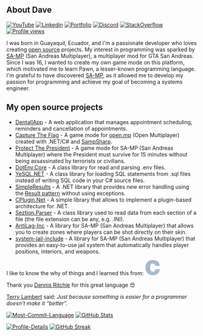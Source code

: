 ## About Dave
[![YouTube](https://img.shields.io/badge/-YOUTUBE-ff0000?style=for-the-badge&logo=youtube&logoColor=white)](https://www.youtube.com/@DaveRoman-mc4nn)
[![Linkedin](https://img.shields.io/badge/-LINKEDIN-0077B5?style=for-the-badge&logo=linkedin&logoColor=white)](https://www.linkedin.com/in/dave-roman)
[![Portfolio](https://img.shields.io/badge/Portfolio-%23000000.svg?style=for-the-badge&logo=firefox&logoColor=#FF7139)](https://DevD4v3.github.io)
[![Discord](https://img.shields.io/badge/Discord-%235865F2.svg?style=for-the-badge&logo=discord&logoColor=white)](https://discordapp.com/users/362294127322464257)
[![StackOverflow](https://img.shields.io/badge/stack%20overflow-FE7A16?logo=stack-overflow&logoColor=white&style=for-the-badge)](https://es.stackoverflow.com/users/105299/mrdave)
[![Profile views](https://komarev.com/ghpvc/?username=DevD4v3&color=green&style=for-the-badge)](https://github.com/antonkomarev/github-profile-views-counter)

I was born in Guayaquil, Ecuador, and I'm a passionate developer who loves creating [open source](https://opensource.org/definition-annotated) projects. My interest in programming was sparked by [SA-MP](https://www.sa-mp.mp) (San Andreas Multiplayer), a multiplayer mod for GTA San Andreas. Since I was 16, I wanted to create my own game mode on this platform, which motivated me to learn Pawn, a lesser-known programming language. I'm grateful to have discovered [SA-MP](https://www.sa-mp.mp), as it allowed me to develop my passion for programming and achieve my goal of becoming a systems engineer.

## My open source projects
- [DentallApp](https://github.com/DentallApp) - A web application that manages appointment scheduling, reminders and cancellation of appointments.
- [Capture The Flag](https://github.com/DevD4v3/Capture-The-Flag) - A game mode for [open.mp](https://github.com/openmultiplayer) (Open Multiplayer) created with .NET/C# and [SampSharp](https://github.com/ikkentim/SampSharp).
- [Protect The President](https://github.com/DevD4v3/Protect-The-President) - A game mode for SA-MP (San Andreas Multiplayer) where the President must survive for 15 minutes without being assassinated by terrorists or civilians.
- [DotEnv.Core](https://github.com/DevD4v3/dotenv.core) - A class library for read and parsing .env files.
- [YeSQL.NET](https://github.com/ose-net/yesql.net) - A class library for loading SQL statements from .sql files instead of writing SQL code in your C# source files.
- [SimpleResults](https://github.com/DevD4v3/SimpleResults) - A .NET library that provides new error handling using the [Result pattern](https://medium.com/@wgyxxbf/result-pattern-a01729f42f8c) without using exceptions.
- [CPlugin.Net](https://github.com/DevD4v3/CPlugin.Net) - A simple library that allows to implement a plugin-based architecture for .NET.
- [Seztion.Parser](https://github.com/DevD4v3/seztion-parser) - A class library used to read data from each section of a file (the file extension can be any, e.g. .INI).
- [AntiLag-Inc](https://github.com/DevD4v3/antilag-inc) - A library for SA-MP (San Andreas Multiplayer) that allows you to create zones where players can be shot directly on their skin.
- [system-jail-include](https://github.com/DevD4v3/system-jail-include) - A library for SA-MP (San Andreas Multiplayer) that provides an easy-to-use jail system that automatically handles player positions, interiors, and weapons.


<p align="left"> 
  I like to know the why of things and I learned this from:
  <a href="https://www.cprogramming.com/" target="_blank" rel="noreferrer"> 
    <img src="https://raw.githubusercontent.com/devicons/devicon/master/icons/c/c-original.svg" alt="c" width="40" height="40"/> 
  </a> 
</p>

Thank you [Dennis Ritchie](https://en.wikipedia.org/wiki/Dennis_Ritchie) for this great language :heart_eyes:

[Terry Lambert](https://www.quora.com/Is-Go-better-in-multithreading-than-C) said: *Just because something is easier for a programmer doesn’t make it “better”.*

[![Most-Commit-Language](http://github-profile-summary-cards.vercel.app/api/cards/most-commit-language?username=DevD4v3&theme=monokai)](https://github.com/vn7n24fzkq/github-profile-summary-cards)
[![GitHub Stats](https://github-readme-stats.vercel.app/api?username=DevD4v3&show_icons=true&count_private=true&locale=en&theme=monokai)](https://github.com/anuraghazra/github-readme-stats)

[![Profile-Details](http://github-profile-summary-cards.vercel.app/api/cards/profile-details?username=DevD4v3&theme=monokai)](https://github.com/vn7n24fzkq/github-profile-summary-cards)
[![GitHub Streak](https://streak-stats.demolab.com/?user=DevD4v3&theme=dark)](https://git.io/streak-stats)
